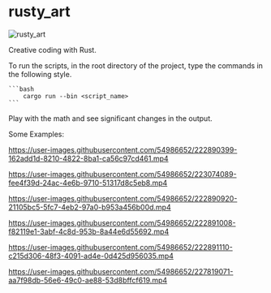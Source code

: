# rusty_art

![rusty_art](https://user-images.githubusercontent.com/54986652/227796857-e73c8e66-1446-4600-8018-aeaa6a59a4a4.png)


Creative coding with Rust.

To run the scripts, in the root directory of the project, type the commands in the following style.

    ```bash
        cargo run --bin <script_name>
    ```

Play with the math and see significant changes in the output.

Some Examples:



https://user-images.githubusercontent.com/54986652/222890399-162add1d-8210-4822-8ba1-ca56c97cd461.mp4




https://user-images.githubusercontent.com/54986652/223074089-fee4f39d-24ac-4e6b-9710-51317d8c5eb8.mp4




https://user-images.githubusercontent.com/54986652/222890920-21105bc5-5fc7-4eb2-97a0-b953a456b00d.mp4





https://user-images.githubusercontent.com/54986652/222891008-f82119e1-3abf-4c8d-953b-8a44e6d55692.mp4





https://user-images.githubusercontent.com/54986652/222891110-c215d306-48f3-4091-ad4e-0d425d956035.mp4





https://user-images.githubusercontent.com/54986652/227819071-aa7f98db-56e6-49c0-ae88-53d8bffcf619.mp4


